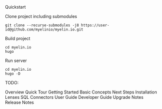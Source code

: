 Quickstart

Clone project including submodules

~~~~
git clone --recurse-submodules -j8 https://user-id@github.com/myelinio/myelin.io.git
~~~~

Build project

~~~~
cd myelin.io
hugo
~~~~

Run server

~~~~
cd myelin.io
hugo -D
~~~~


TODO:


Overview
    Quick Tour
    Getting Started
    Basic Concepts
    Next Steps
Installation
Lenses SQL
Connectors
User Guide
Developer Guide
Upgrade Notes
Release Notes